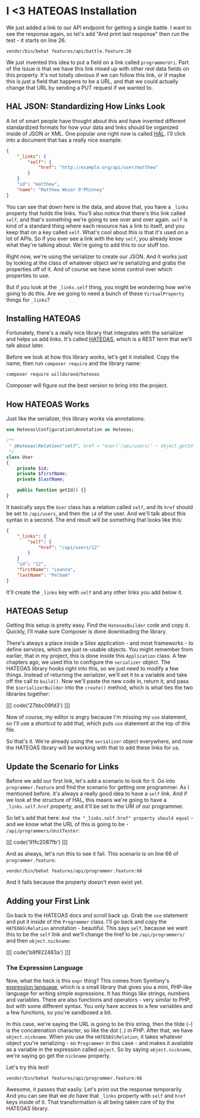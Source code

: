 # I <3 HATEOAS Installation

We just added a link to our API endpoint for getting a single battle. I want
to see the response again, so let's add "And print last response" then run
the test - it starts on line 26.

```
vendor/bin/behat features/api/battle.feature:26
```

We just invented this idea to put a field on a link called `programmerUri`.
Part of the issue is that we have this link mixed up with other *real* data
fields on this property. It's not totally obvious if we can follow this link,
or if maybe this is just a field that happens to be a URL, and that we could
actually change that URL by sending a PUT request if we wanted to.

## HAL JSON: Standardizing How Links Look

A lot of smart people have thought about this and have invented different
standardized formats for how your data and links should be organized inside
of JSON or XML. One popular one right now is called [HAL](http://phlyrestfully.readthedocs.org/en/latest/halprimer.html).
I'll click into a document that has a really nice example:

```json
{
    "_links": {
        "self": {
            "href": "http://example.org/api/user/matthew"
        }
    }
    "id": "matthew",
    "name": "Matthew Weier O'Phinney"
}
```

You can see that down here is the data, and above that, you have a `_links`
property that holds the links. You'll also notice that there's this link
called `self`, and that's something we're going to see over and over again.
`self` is kind of a standard thing where each resource has a link to itself,
and you keep that on a key called `self`. What's cool about this is that
it's used on a lot of APIs. So if you ever see a link with the key `self`,
you already know what they're talking about. We're going to add this to our
stuff too.

Right now, we're using the serializer to create our JSON. And it works just
by looking at the class of whatever object we're serializing and grabs the 
properties off of it. And of course we have some control over which properties
to use.

But if you look at the `_links.self` thing, you might be wondering how
we're going to do this. Are we going to need a bunch of these `VirtualProperty`
things for `_links`?

## Installing HATEOAS

Fortunately, there's a really nice library that integrates with the serializer
and helps us add links. It's called [HATEOAS](https://github.com/willdurand/Hateoas), which
is a REST term that we'll talk about later.

Before we look at how this library works, let's get it installed. Copy the
name, then run `composer require` and the library name:

```
composer require willdurand/hateoas
```

Composer will figure out the best version to bring into the project.

## How HATEOAS Works

Just like the serializer, this library works via annotations:

```php
use Hateoas\Configuration\Annotation as Hateoas;

/**
 * @Hateoas\Relation("self", href = "expr('/api/users/' ~ object.getId())")
 */
class User
{
    private $id;
    private $firstName;
    private $lastName;

    public function getId() {}
}
```

It basically says the `User` class has a relation called `self`, and its
`href` should be set to `/api/users`, and then the `id` of the user. And
we'll talk about this syntax in a second. The end result will be something
that looks like this:

```json
{
    "_links": {
        "self": {
            "href": "/api/users/12"
        }
    }
    "id": "12",
    "firstName": "Leanna",
    "lastName": "Pelham"
}
```

It'll create the `_links` key with `self` and any other links  you add below
it.

## HATEOAS Setup

Getting this setup is pretty easy. Find the `HateoasBuilder` code and copy
it. Quickly, I'll make sure Composer is done downloading the library.

There's always a place inside a Silex application - and most frameworks - 
to define services, which are just re-usable objects. You might remember
from earlier, that in my project, this is done inside this `Application`
class. A few chapters ago, we used this to configure the `serializer` object.
The HATEOAS library hooks right into this, so we just need to modify a few
things. Instead of returning the serializer, we'll set it to a variable and
take off the call to `build()`. Now we'll paste the new code in, return
it, and pass the `$serializerBuilder` into the `create()` method, which
is what ties the two libraries together:

[[[ code('27bbc09fd3') ]]]

Now of course, my editor is angry because I'm missing my `use` statement,
so I'll use a shortcut to add that, which puts `use` statement
at the top of this file.

So that's it. We're already using the `serializer` object everywhere, and
now the HATEOAS library will be working with that to add these links for us.

## Update the Scenario for Links

Before we add our first link, let's add a scenario to look for it. Go into
`programmer.feature` and find the scenario for getting one programmer. As
I mentioned before. it's always a really good idea to have a `self` link.
And if we look at the structure of HAL, this means we're going to have a
`_links.self.href` property, and it'll be set to the URI of our programmer.

So let's add that here: `And the "_links.self.href" property should equal` -
and we know what the URL of this is going to be - `/api/programmers/UnitTester`:

[[[ code('91fc2087fb') ]]]

And as always, let's run this to see it fail. This scenario is on line 66
of `programmer.feature`:

```
vendor/bin/behat features/api/programmer.feature:66
```

And it fails because the property doesn't even exist yet.

## Adding your First Link

Go back to the HATEOAS docs and scroll back up. Grab the `use` statement and
put it inside of the `Programmer` class. I'll go back and copy the `HATEOAS\Relation`
annotation - beautiful. This says `self`, because we want this to be the `self`
link and we'll change the href to be `/api/programmers/` and then `object.nickname`:

[[[ code('b8f922483a') ]]]

### The Expression Language

Now, what the heck is this `expr` thing? This comes from Symfony's
[expression language](http://symfony.com/doc/current/components/expression_language/syntax.html),
which is a small library that gives you a mini, PHP-like language for writing
simple expressions. It has things like strings, numbers and variables. There
are also functions and operators - very similar to PHP, but with some different
syntax. You only have access to a few variables and a few functions, so
you're sandboxed a bit.

In this case, we're saying the URL is going to be this string, then the tilde
(`~`) is the concatenation character, so like the dot (`.`) in PHP. After
that, we have `object.nickname`. When you use the `HATEOAS\Relation`, it
takes whatever object you're serializing - so `Programmer` in this case -
and makes it available as a variable in the expression called `object`. So
by saying `object.nickname`, we're saying go get the `nickname` property.

Let's try this test!

```
vendor/bin/behat features/api/programmer.feature:66
```

Awesome, it passes that easily. Let's print out the response temporarily.
And you can see that we *do* have that `_links` property with `self` and
`href` keys inside of it. That transformation is all being taken care of
by the HATEOAS library.
